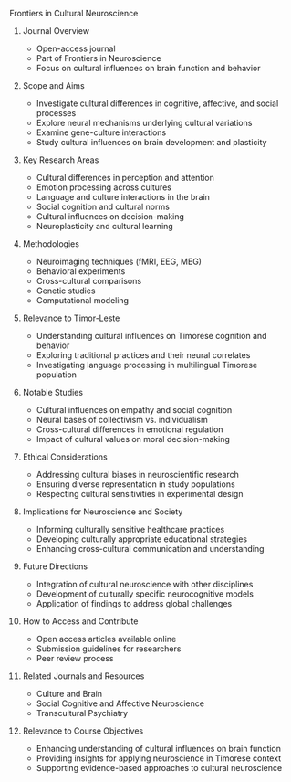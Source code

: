 Frontiers in Cultural Neuroscience

1. Journal Overview
   - Open-access journal
   - Part of Frontiers in Neuroscience
   - Focus on cultural influences on brain function and behavior

2. Scope and Aims
   - Investigate cultural differences in cognitive, affective, and social processes
   - Explore neural mechanisms underlying cultural variations
   - Examine gene-culture interactions
   - Study cultural influences on brain development and plasticity

3. Key Research Areas
   - Cultural differences in perception and attention
   - Emotion processing across cultures
   - Language and culture interactions in the brain
   - Social cognition and cultural norms
   - Cultural influences on decision-making
   - Neuroplasticity and cultural learning

4. Methodologies
   - Neuroimaging techniques (fMRI, EEG, MEG)
   - Behavioral experiments
   - Cross-cultural comparisons
   - Genetic studies
   - Computational modeling

5. Relevance to Timor-Leste
   - Understanding cultural influences on Timorese cognition and behavior
   - Exploring traditional practices and their neural correlates
   - Investigating language processing in multilingual Timorese population

6. Notable Studies
   - Cultural influences on empathy and social cognition
   - Neural bases of collectivism vs. individualism
   - Cross-cultural differences in emotional regulation
   - Impact of cultural values on moral decision-making

7. Ethical Considerations
   - Addressing cultural biases in neuroscientific research
   - Ensuring diverse representation in study populations
   - Respecting cultural sensitivities in experimental design

8. Implications for Neuroscience and Society
   - Informing culturally sensitive healthcare practices
   - Developing culturally appropriate educational strategies
   - Enhancing cross-cultural communication and understanding

9. Future Directions
   - Integration of cultural neuroscience with other disciplines
   - Development of culturally specific neurocognitive models
   - Application of findings to address global challenges

10. How to Access and Contribute
    - Open access articles available online
    - Submission guidelines for researchers
    - Peer review process

11. Related Journals and Resources
    - Culture and Brain
    - Social Cognitive and Affective Neuroscience
    - Transcultural Psychiatry

12. Relevance to Course Objectives
    - Enhancing understanding of cultural influences on brain function
    - Providing insights for applying neuroscience in Timorese context
    - Supporting evidence-based approaches to cultural neuroscience